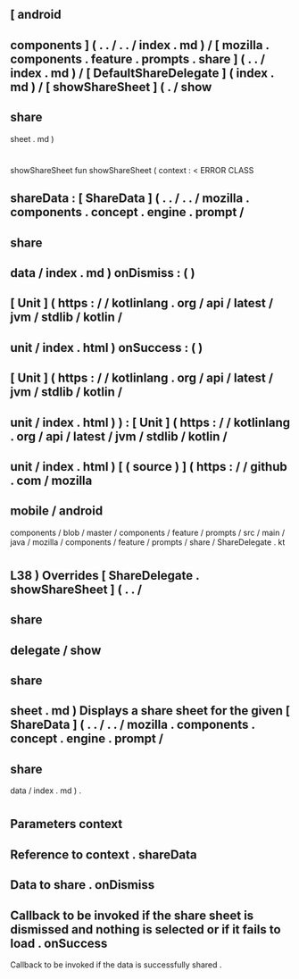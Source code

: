 [
android
-
components
]
(
.
.
/
.
.
/
index
.
md
)
/
[
mozilla
.
components
.
feature
.
prompts
.
share
]
(
.
.
/
index
.
md
)
/
[
DefaultShareDelegate
]
(
index
.
md
)
/
[
showShareSheet
]
(
.
/
show
-
share
-
sheet
.
md
)
#
showShareSheet
fun
showShareSheet
(
context
:
<
ERROR
CLASS
>
shareData
:
[
ShareData
]
(
.
.
/
.
.
/
mozilla
.
components
.
concept
.
engine
.
prompt
/
-
share
-
data
/
index
.
md
)
onDismiss
:
(
)
-
>
[
Unit
]
(
https
:
/
/
kotlinlang
.
org
/
api
/
latest
/
jvm
/
stdlib
/
kotlin
/
-
unit
/
index
.
html
)
onSuccess
:
(
)
-
>
[
Unit
]
(
https
:
/
/
kotlinlang
.
org
/
api
/
latest
/
jvm
/
stdlib
/
kotlin
/
-
unit
/
index
.
html
)
)
:
[
Unit
]
(
https
:
/
/
kotlinlang
.
org
/
api
/
latest
/
jvm
/
stdlib
/
kotlin
/
-
unit
/
index
.
html
)
[
(
source
)
]
(
https
:
/
/
github
.
com
/
mozilla
-
mobile
/
android
-
components
/
blob
/
master
/
components
/
feature
/
prompts
/
src
/
main
/
java
/
mozilla
/
components
/
feature
/
prompts
/
share
/
ShareDelegate
.
kt
#
L38
)
Overrides
[
ShareDelegate
.
showShareSheet
]
(
.
.
/
-
share
-
delegate
/
show
-
share
-
sheet
.
md
)
Displays
a
share
sheet
for
the
given
[
ShareData
]
(
.
.
/
.
.
/
mozilla
.
components
.
concept
.
engine
.
prompt
/
-
share
-
data
/
index
.
md
)
.
#
#
#
Parameters
context
-
Reference
to
context
.
shareData
-
Data
to
share
.
onDismiss
-
Callback
to
be
invoked
if
the
share
sheet
is
dismissed
and
nothing
is
selected
or
if
it
fails
to
load
.
onSuccess
-
Callback
to
be
invoked
if
the
data
is
successfully
shared
.
